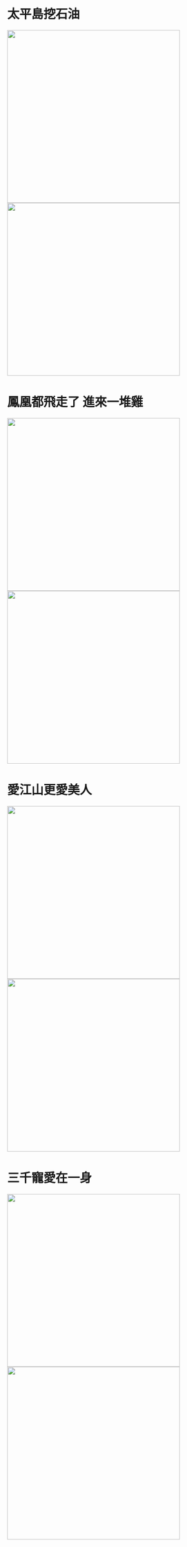 # 太平島挖石油

<img src="https://files.gitter.im/588068efd73408ce4f448ac2/pLrs/210128-121103_EswieVqVoAAmRkb.jpg" width="400" height="auto">
<img src="https://user-images.githubusercontent.com/4385327/147849837-8f6bea84-5e5f-4ae9-9abd-1fbffa9b9d2e.jpg" width="400" height="auto">


# 鳳凰都飛走了 進來一堆雞

<img src="https://files.gitter.im/588068efd73408ce4f448ac2/8ogc/210128-132931_EisAvAoXgAcAdwr.jpg" width="400" height="auto">
<img src="https://files.gitter.im/588068efd73408ce4f448ac2/ToqH/210201-215036_EtJTLRkU4AUNRqD.jpg" width="400" height="auto">

# 愛江山更愛美人

<img src="https://cdn.discordapp.com/attachments/453967520299483156/806056792979144724/210202-150037_EtJrq6RVEAIqGzq.jpg" width="400" height="auto">
<img src="https://cdn.discordapp.com/attachments/453967520299483156/804901919154765844/210130-103246_Es8bVTLVcAMObtg.jpg" width="400" height="auto">

# 三千寵愛在一身

<img src="https://user-images.githubusercontent.com/4385327/105992666-5e8a6100-60e0-11eb-8c89-523ecb9f82a8.jpg" width="400" height="auto">
<img src="https://user-images.githubusercontent.com/4385327/105992729-6e09aa00-60e0-11eb-8eaa-b708994404f2.jpg" width="400" height="auto">
